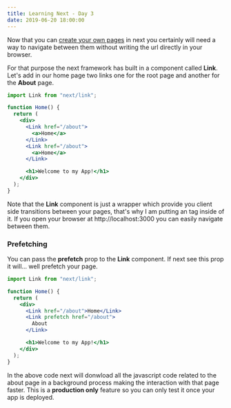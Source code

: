 ```yaml
---
title: Learning Next - Day 3
date: 2019-06-20 18:00:00
---
```


Now that you can [create your own pages](https://blog.eperedo.com/2019/06/16/learning-next-day-one/) in next you certainly will need a way
to navigate between them without writing the url directly in your browser.

For that purpose the next framework has built in a component called **Link**.
Let's add in our home page two links one for the root page and another for
the **About** page.

```jsx
import Link from "next/link";

function Home() {
  return (
    <div>
      <Link href="/about">
        <a>Home</a>
      </Link>
      <Link href="/about">
        <a>Home</a>
      </Link>

      <h1>Welcome to my App!</h1>
    </div>
  );
}
```

Note that the **Link** component is just a wrapper which provide you client side transitions between your pages, that's why I am putting an **<a />** tag inside of it.
If you open your browser at http://localhost:3000 you can easily navigate between them.

### Prefetching

You can pass the **prefetch** prop to the **Link** component. If next see this prop it will... well prefetch your page.

```jsx
import Link from "next/link";

function Home() {
  return (
    <div>
      <Link href="/about">Home</Link>
      <Link prefetch href="/about">
        About
      </Link>

      <h1>Welcome to my App!</h1>
    </div>
  );
}
```

In the above code next will donwload all the javascript code related to the about page in a background process making the interaction with that page faster. This is a **production only** feature so you can only test it once your app is deployed.
